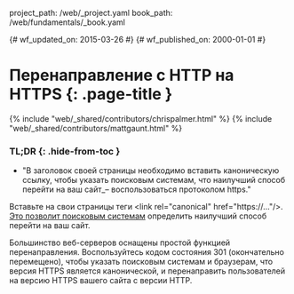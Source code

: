 project_path: /web/_project.yaml
book_path: /web/fundamentals/_book.yaml

{# wf_updated_on: 2015-03-26 #}
{# wf_published_on: 2000-01-01 #}

# Перенаправление с HTTP на HTTPS {: .page-title }

{% include "web/_shared/contributors/chrispalmer.html" %}
{% include "web/_shared/contributors/mattgaunt.html" %}


### TL;DR {: .hide-from-toc }
- "В заголовок своей страницы необходимо вставить каноническую ссылку, чтобы указать поисковым системам, что наилучший способ перейти на ваш сайт\_– воспользоваться протоколом https."


Вставьте на свои страницы теги &lt;link rel="canonical" href="https://…"/&gt;. [Это 
позволит поисковым системам](https://support.google.com/webmasters/answer/139066) 
определить наилучший способ перейти на ваш сайт.

Большинство веб-серверов оснащены простой функцией перенаправления. Воспользуйтесь кодом состояния 301 (окончательно перемещено), 
чтобы указать поисковым системам и браузерам, что версия HTTPS является канонической, и перенаправить пользователей на версию HTTPS вашего сайта с версии HTTP.

